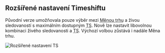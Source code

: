 ﻿---
categories: [fenix]
layout: fenix
---
## Rozšířené nastavení Timeshiftu
Původní verze umožňovala pouze výběr mezi <abbr title="Televizemi prodávajícími TV reklamu domluvená definice, pro kterou jsou vypočítávané ceny">Měnou trhu</abbr> a živou sledovaností s maximálním dostupným <abbr title="Timeshift (Odložená sledovanost)">TS</abbr>. Nově lze nastavit libovolnou kombinaci živého sledovanosti a <abbr title="Timeshift (Odložená sledovanost)">TS</abbr>. Výchozí volbou zůstává i nadále Měna trhu.

![Rozšířené nastavení TS]({{site.url}}/data/custom_timeshift.png "Rozšířené nastavení TS")
